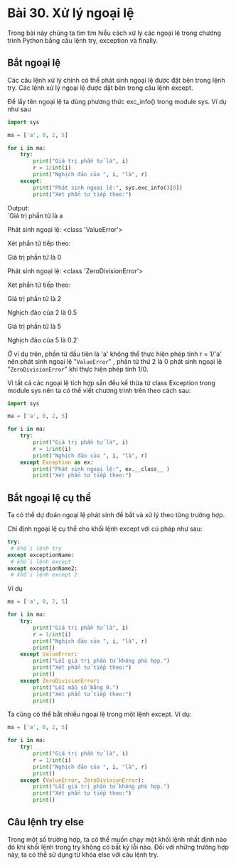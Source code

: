 # Bài 30. Xử lý ngoại lệ

Trong bài này chúng ta tìm tìm hiểu cách xử lý các ngoại lệ trong chương trình Python bằng câu lệnh try, exception và finally.

## Bắt ngoại lệ

Các câu lệnh xử lý chính có thể phát sinh ngoại lệ được đặt bên trong lệnh try. Các lệnh xử lý ngoại lệ được đặt bên trong câu lệnh except.

Để lấy tên ngoại lệ ta dùng phương thức exc\_info\(\) trong module sys. Ví dụ như sau

```python
import sys

ma = ['a', 0, 2, 5]

for i in ma:
    try:
        print("Giá trị phần tử là", i)
        r = 1/int(i)
        print("Nghịch đảo của ", i, "là", r)
    except:
        print("Phát sinh ngoại lệ:", sys.exc_info()[0])
        print("Xét phẩn tử tiếp theo:")
```

Output:  
`Giá trị phần tử là a  
Phát sinh ngoại lệ: <class 'ValueError'>  
Xét phẩn tử tiếp theo:  
Giá trị phần tử là 0  
Phát sinh ngoại lệ: <class 'ZeroDivisionError'>  
Xét phẩn tử tiếp theo:  
Giá trị phần tử là 2  
Nghịch đảo của  2 là 0.5  
Giá trị phần tử là 5  
Nghịch đảo của  5 là 0.2`

Ở ví dụ trên, phần tử đầu tiên là 'a' không thể thực hiện phép tính r = 1/'a' nên phát sinh ngoại lệ "`ValueError`" , phần tử thứ 2 là 0 phát sinh ngoại lệ "`ZeroDivisionError`" khi thực hiện phép tính 1/0.

Vì tất cả các ngoại lệ tích hợp sẵn đều kế thừa từ class Exception trong module sys nên ta có thể viết chương trình trên theo cách sau:

```python
import sys

ma = ['a', 0, 2, 5]

for i in ma:
    try:
        print("Giá trị phần tử là", i)
        r = 1/int(i)
        print("Nghịch đảo của ", i, "là", r)
    except Exception as ex:
        print("Phát sinh ngoại lệ:", ex.__class__ )
        print("Xét phẩn tử tiếp theo:")
```

## Bắt ngoại lệ cụ thể

Ta có thể dự đoán ngoại lệ phát sinh để bắt và xử lý theo từng trường hợp. 

Chỉ định ngoại lệ cụ thể cho khối lệnh except với cú pháp như sau:

```python
try:
 # khối lệnh try
except exceptionName:
 # khối lệnh except
except exceptionName2:
 # khối lệnh except 2
```

Ví dụ 

```python
ma = ['a', 0, 2, 5]

for i in ma:
    try:
        print("Giá trị phần tử là", i)
        r = 1/int(i)
        print("Nghịch đảo của ", i, "là", r)
        print()
    except ValueError:
        print("Lỗi giá trị phần tử không phù hợp.")
        print("Xét phẩn tử tiếp theo:")
        print()
    except ZeroDivisionError:
        print("Lỗi mẫu số bằng 0.")
        print("Xét phẩn tử tiếp theo:")
        print()
```

Ta cũng có thể bắt nhiều ngoại lệ trong một lệnh except. Ví dụ:

```python
ma = ['a', 0, 2, 5]

for i in ma:
    try:
        print("Giá trị phần tử là", i)
        r = 1/int(i)
        print("Nghịch đảo của ", i, "là", r)
        print()
    except (ValueError, ZeroDivisionError):
        print("Lỗi giá trị phần tử không phù hợp.")
        print("Xét phẩn tử tiếp theo:")
        print()
```

## Câu lệnh try else

Trong một số trường hợp, ta có thể muốn chạy một khối lệnh nhất định nào đó khi khối lệnh trong try không có bất kỳ lỗi nào. Đối với những trường hợp này, ta có thể sử dụng từ khóa else với câu lệnh try.



